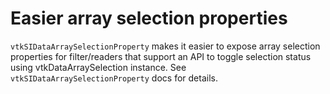 # Easier array selection properties

`vtkSIDataArraySelectionProperty` makes it easier to expose array selection properties for
filter/readers that support an API to toggle selection status using vtkDataArraySelection instance.
See `vtkSIDataArraySelectionProperty` docs for details.
